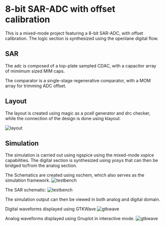 # 8-bit SAR-ADC with offset calibration

This is a mixed-mode project featuring a 8-bit SAR-ADC, with offset calibration.
The logic section is synthesized using the openlane digital flow.

## SAR

The adc is composed of a top-plate sampled CDAC, with a capacitor array of 
mimimum sized MIM caps.

The comparator is a single-stage regenerative comparator, with a MOM array 
for trimming ADC offset. 


## Layout

The layout is created using magic as a pcell generator and drc checker, while the 
connection of the design is done using klayout.


![layout](https://github.com/chrische-xx/caravel_user_project_analog/blob/main/docs/layout.png)


## Simulation

The simulation is carried out using ngspice using the mixed-mode xspice capabilities.
The digital section is synthesized using yosys that can then be bridged to/from the
analog section.

The Schematics are created using xschem, which also serves as the simulation framework.
![testbench](https://github.com/chrische-xx/caravel_user_project_analog/blob/main/docs/pictures/xschem.png)

The SAR schematic:
![testbench](https://github.com/chrische-xx/caravel_user_project_analog/blob/main/docs/pictures/sar.png)

The simulation output can then be viewed in both analog and digital domain.

Digital waveforms displayed using GTKWave
![gtkwave](https://github.com/chrische-xx/caravel_user_project_analog/blob/main/docs/pictures/gtkwave.png)

Analog waveforms displayed using Gnuplot in interactive mode.
![gtkwave](https://github.com/chrische-xx/caravel_user_project_analog/blob/main/docs/pictures/gnuplot.png)
